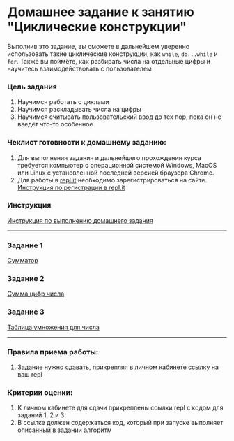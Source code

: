 # Домашнее задание к занятию "Циклические конструкции"

Выполнив это задание, вы сможете в дальнейшем уверенно использовать такие циклические конструкции, как `while`, `do...while` и `for`. Также вы поймёте, как разбирать числа на отдельные цифры и научитесь взаимодействовать с пользователем

### Цель задания

1. Научимся работать с циклами
2. Научимся раскладывать числа на цифры
3. Научимся считывать пользовательский ввод до тех пор, пока он не введёт что-то особенное

### Чеклист готовности к домашнему заданию:

1. Для выполнения задания и дальнейшего прохождения курса требуется компьютер с операционной системой Windows, MacOS или Linux с установленной последней версией браузера Chrome.
2. Для работы в [repl.it](https://repl.it/) необходимо зарегистрироваться на сайте. [Инструкция по регистрации в repl.it](https://github.com/netology-code/cpps1-homeworks/tree/main/common/replit)

### Инструкция

[Инструкция по выполнению домашнего задания](https://github.com/netology-code/cpps-homeworks/tree/main/common)

------

### Задание 1

[Сумматор](01)

### Задание 2

[Сумма цифр числа](02)

### Задание 3

[Таблица умножения для числа](03)

------

### Правила приема работы:

1. Задание нужно сдавать, прикрепляя в личном кабинете ссылку на ваш repl

### Критерии оценки:

1. К личном кабинете для сдачи прикреплены ссылки repl с кодом для заданий 1, 2 и 3
2. В ссылке должен содержаться код, который при запуске выполняет описанный в задании алгоритм
